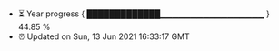 - ⏳ Year progress { █████████████▁▁▁▁▁▁▁▁▁▁▁▁▁▁▁▁▁ } 44.85 %
- ⏰ Updated on Sun, 13 Jun 2021 16:33:17 GMT

